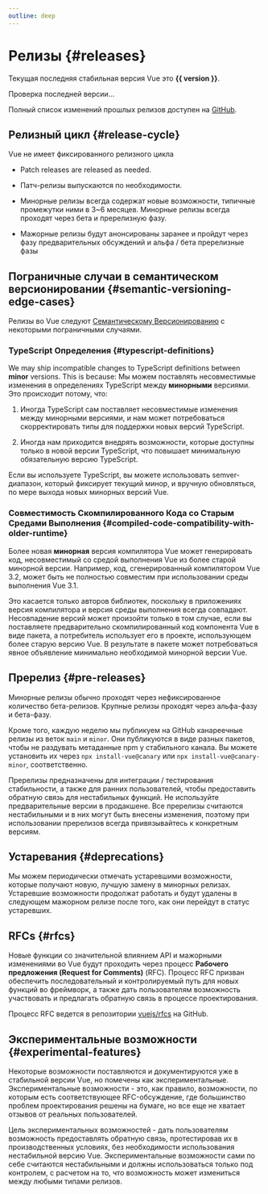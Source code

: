 ```yaml
---
outline: deep
---
```


<script setup>
import { ref, onMounted } from 'vue'

const version = ref()

onMounted(async () => {
  const res = await fetch('https://api.github.com/repos/vuejs/core/releases/latest')
  version.value = (await res.json()).name
})
</script>

# Релизы {#releases}

<p v-if="version">
Текущая последняя стабильная версия Vue это <strong>{{ version }}</strong>.
</p>
<p v-else>
Проверка последней версии...
</p>

Полный список изменений прошлых релизов доступен на [GitHub](https://github.com/vuejs/core/blob/main/CHANGELOG.md).

## Релизный цикл {#release-cycle}

Vue не имеет фиксированного релизного цикла

- Patch releases are released as needed.
- Патч-релизы выпускаются по необходимости.

- Минорные релизы всегда содержат новые возможности, типичные промежутки ними в 3~6 месяцев. Минорные релизы всегда проходят через бета и пререлизную фазу.

- Мажорные релизы будут анонсированы заранее и пройдут через фазу предварительных обсуждений и альфа / бета пререлизные фазы

## Пограничные случаи в семантическом версионировании {#semantic-versioning-edge-cases}

Релизы во Vue следуют [Семантическому Версионированию](https://semver.org/) с некоторыми пограничными случаями.

### TypeScript Определения {#typescript-definitions}

We may ship incompatible changes to TypeScript definitions between **minor** versions. This is because:
Мы можем поставлять несовместимые изменения в определениях TypeScript между **минорными** версиями. Это происходит потому, что:

1. Иногда TypeScript сам поставляет несовместимые изменения между минорными версиями, и нам может потребоваться скорректировать типы для поддержки новых версий TypeScript.

2. Иногда нам приходится внедрять возможности, которые доступны только в новой версии TypeScript, что повышает минимальную обязательную версию TypeScript.

Если вы используете TypeScript, вы можете использовать semver-диапазон, который фиксирует текущий минор, и вручную обновляться, по мере выхода новых минорных версий Vue.

### Совместимость Скомпилированного Кода со Старым Средами Выполнения {#compiled-code-compatibility-with-older-runtime}

Более новая **минорная** версия компилятора Vue может генерировать код, несовместимый со средой выполнения Vue из более старой минорной версии. Например, код, сгенерированный компилятором Vue 3.2, может быть не полностью совместим при использовании среды выполнения Vue 3.1.

Это касается только авторов библиотек, поскольку в приложениях версия компилятора и версия среды выполнения всегда совпадают. Несовпадение версий может произойти только в том случае, если вы поставляете предварительно скомпилированный код компонента Vue в виде пакета, а потребитель использует его в проекте, использующем более старую версию Vue. В результате в пакете может потребоваться явное объявление минимально необходимой минорной версии Vue.

## Пререлиз {#pre-releases}

Минорные релизы обычно проходят через нефиксированное количество бета-релизов. Крупные релизы проходят через альфа-фазу и бета-фазу.

Кроме того, каждую неделю мы публикуем на GitHub канареечные релизы из веток `main` и `minor`. Они публикуются в виде разных пакетов, чтобы не раздувать метаданные npm у стабильного канала. Вы можете установить их через `npx install-vue@canary` или `npx install-vue@canary-minor`, соответственно.

Пререлизы предназначены для интеграции / тестирования стабильности, а также для ранних пользователей, чтобы предоставить обратную связь для нестабильных функций. Не используйте предварительные версии в продакшене. Все пререлизы считаются нестабильными и в них могут быть внесены изменения, поэтому при использовании пререлизов всегда привязывайтесь к конкретным версиям.

## Устаревания {#deprecations}

Мы можем периодически отмечать устаревшими возможности, которые получают новую, лучшую замену в минорных релизах. Устаревшие возможности продолжат работать и будут удалены в следующем мажорном релизе после того, как они перейдут в статус устаревших.

## RFCs {#rfcs}

Новые функции со значительной влиянием API и мажорными изменениями во Vue будут проходить через процесс **Рабочего предложения (Request for Comments)** (RFC). Процесс RFC призван обеспечить последовательный и контролируемый путь для новых функций во фреймворк, а также дать пользователям возможность участвовать и предлагать обратную связь в процессе проектирования.

Процесс RFC ведется в репозитории [vuejs/rfcs](https://github.com/vuejs/rfcs) на GitHub.

## Экспериментальные возможности {#experimental-features}

Некоторые возможности поставляются и документируются уже в стабильной версии Vue, но помечены как экспериментальные. Экспериментальные возможности - это, как правило, возможности, по которым есть соответствующее RFC-обсуждение, где большинство проблем проектирования решены на бумаге, но все еще не хватает отзывов от реальных пользователей.

Цель экспериментальных возможностей - дать пользователям возможность предоставлять обратную связь, протестировав их в производственных условиях, без необходимости использования нестабильной версию Vue. Экспериментальные возможности сами по себе считаются нестабильными и должны использоваться только под контролем, с расчетом на то, что возможность может измениться между любыми типами релизов.
